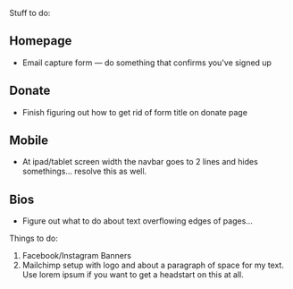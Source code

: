 Stuff to do:

## Homepage
- Email capture form — do something that confirms you've signed up

## Donate
- Finish figuring out how to get rid of form title on donate page

## Mobile
- At ipad/tablet screen width the navbar goes to 2 lines and hides somethings… resolve this as well.

## Bios
- Figure out what to do about text overflowing edges of pages…

Things to do:
1. Facebook/Instagram Banners
2. Mailchimp setup with logo and about a paragraph of space for my text. Use lorem ipsum if you want to get a headstart on this at all.
